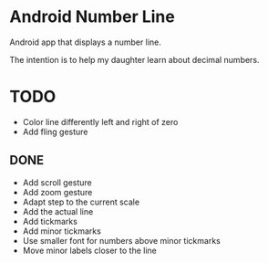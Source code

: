 # Android Number Line
Android app that displays a number line.

The intention is to help my daughter learn about decimal numbers.

# TODO
* Color line differently left and right of zero
* Add fling gesture

## DONE
* Add scroll gesture
* Add zoom gesture
* Adapt step to the current scale
* Add the actual line
* Add tickmarks
* Add minor tickmarks
* Use smaller font for numbers above minor tickmarks
* Move minor labels closer to the line
